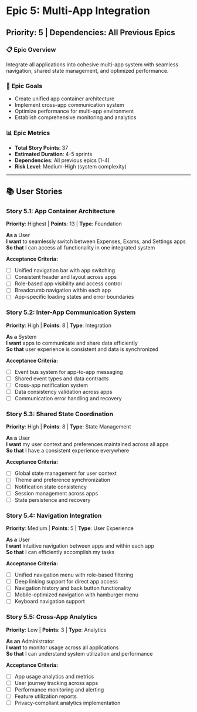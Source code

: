 # Epic 5: Multi-App Integration
## Priority: 5 | Dependencies: All Previous Epics

### 📋 **Epic Overview**
Integrate all applications into cohesive multi-app system with seamless navigation, shared state management, and optimized performance.

### 🎯 **Epic Goals**
- Create unified app container architecture
- Implement cross-app communication system
- Optimize performance for multi-app environment
- Establish comprehensive monitoring and analytics

### 📊 **Epic Metrics**
- **Total Story Points**: 37  
- **Estimated Duration**: 4-5 sprints
- **Dependencies**: All previous epics (1-4)
- **Risk Level**: Medium-High (system complexity)

---

## 📚 **User Stories**

### **Story 5.1: App Container Architecture**
**Priority**: Highest | **Points**: 13 | **Type**: Foundation

**As a** User  
**I want** to seamlessly switch between Expenses, Exams, and Settings apps  
**So that** I can access all functionality in one integrated system

**Acceptance Criteria:**
- [ ] Unified navigation bar with app switching
- [ ] Consistent header and layout across apps
- [ ] Role-based app visibility and access control
- [ ] Breadcrumb navigation within each app
- [ ] App-specific loading states and error boundaries

### **Story 5.2: Inter-App Communication System**
**Priority**: High | **Points**: 8 | **Type**: Integration

**As a** System  
**I want** apps to communicate and share data efficiently  
**So that** user experience is consistent and data is synchronized

**Acceptance Criteria:**
- [ ] Event bus system for app-to-app messaging
- [ ] Shared event types and data contracts
- [ ] Cross-app notification system
- [ ] Data consistency validation across apps
- [ ] Communication error handling and recovery

### **Story 5.3: Shared State Coordination**
**Priority**: High | **Points**: 8 | **Type**: State Management

**As a** User  
**I want** my user context and preferences maintained across all apps  
**So that** I have a consistent experience everywhere

**Acceptance Criteria:**
- [ ] Global state management for user context
- [ ] Theme and preference synchronization
- [ ] Notification state consistency
- [ ] Session management across apps
- [ ] State persistence and recovery

### **Story 5.4: Navigation Integration**
**Priority**: Medium | **Points**: 5 | **Type**: User Experience

**As a** User  
**I want** intuitive navigation between apps and within each app  
**So that** I can efficiently accomplish my tasks

**Acceptance Criteria:**
- [ ] Unified navigation menu with role-based filtering
- [ ] Deep linking support for direct app access
- [ ] Navigation history and back button functionality
- [ ] Mobile-optimized navigation with hamburger menu
- [ ] Keyboard navigation support

### **Story 5.5: Cross-App Analytics**
**Priority**: Low | **Points**: 3 | **Type**: Analytics

**As an** Administrator  
**I want** to monitor usage across all applications  
**So that** I can understand system utilization and performance

**Acceptance Criteria:**
- [ ] App usage analytics and metrics
- [ ] User journey tracking across apps
- [ ] Performance monitoring and alerting
- [ ] Feature utilization reports
- [ ] Privacy-compliant analytics implementation